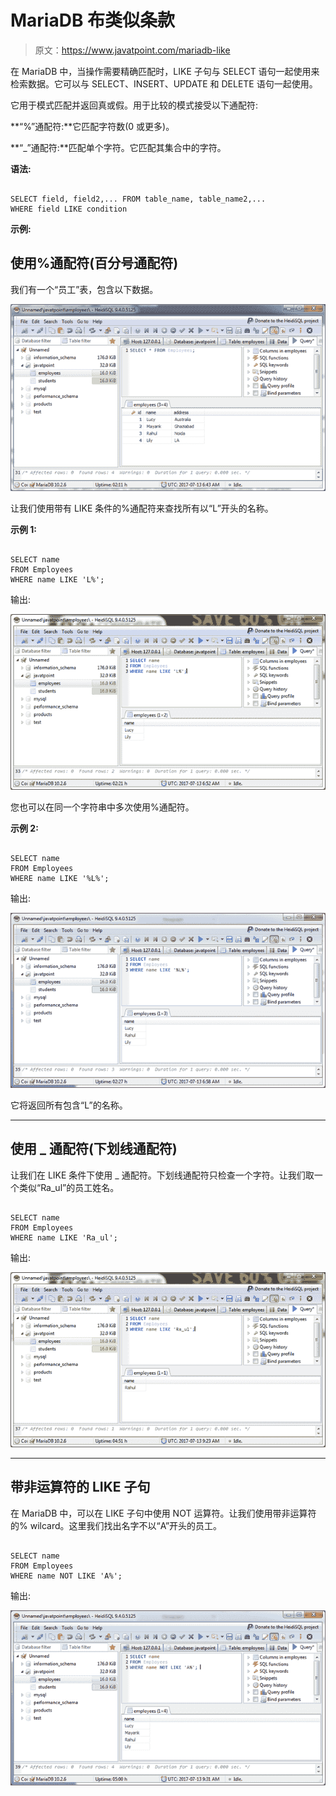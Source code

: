 # MariaDB 布类似条款

> 原文：<https://www.javatpoint.com/mariadb-like>

在 MariaDB 中，当操作需要精确匹配时，LIKE 子句与 SELECT 语句一起使用来检索数据。它可以与 SELECT、INSERT、UPDATE 和 DELETE 语句一起使用。

它用于模式匹配并返回真或假。用于比较的模式接受以下通配符:

**“%”通配符:**它匹配字符数(0 或更多)。

**“_”通配符:**匹配单个字符。它匹配其集合中的字符。

**语法:**

```

SELECT field, field2,... FROM table_name, table_name2,...
WHERE field LIKE condition 

```

**示例:**

## 使用%通配符(百分号通配符)

我们有一个“员工”表，包含以下数据。

![Mariadb like clause 1](img/958b446ce5b808d4e2634851ef81613d.png)

让我们使用带有 LIKE 条件的%通配符来查找所有以“L”开头的名称。

**示例 1:**

```

SELECT name
FROM Employees
WHERE name LIKE 'L%';

```

输出:

![Mariadb like clause 2](img/caeeb0cc649b238fa16324864d509233.png)

您也可以在同一个字符串中多次使用%通配符。

**示例 2:**

```

SELECT name
FROM Employees
WHERE name LIKE '%L%';

```

输出:

![Mariadb like clause 3](img/cf33a423401725bc07562760326eac4f.png)

它将返回所有包含“L”的名称。

* * *

## 使用 _ 通配符(下划线通配符)

让我们在 LIKE 条件下使用 _ 通配符。下划线通配符只检查一个字符。让我们取一个类似“Ra_ul”的员工姓名。

```

SELECT name
FROM Employees
WHERE name LIKE 'Ra_ul'; 

```

输出:

![Mariadb like clause 4](img/157ab3d10798426010c7b3889af36d87.png)

* * *

## 带非运算符的 LIKE 子句

在 MariaDB 中，可以在 LIKE 子句中使用 NOT 运算符。让我们使用带非运算符的% wilcard。这里我们找出名字不以“A”开头的员工。

```

SELECT name
FROM Employees
WHERE name NOT LIKE 'A%'; 

```

输出:

![Mariadb like clause 5](img/7823727a45d2a489f273358414a25eba.png)